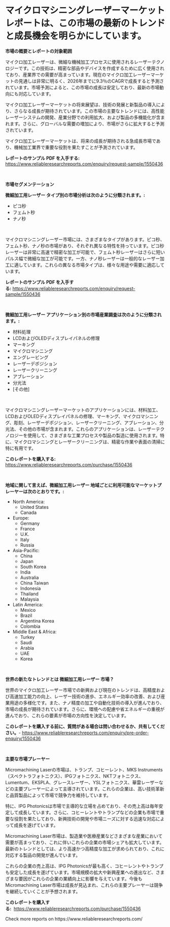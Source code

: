 <p><h1>マイクロマシニングレーザーマーケットレポートは、この市場の最新のトレンドと成長機会を明らかにしています。</h1></p><p><strong>市場の概要とレポートの対象範囲</strong></p>
<p><p>マイクロ加工レーザーは、微細な機械加工プロセスに使用されるレーザーテクノロジーです。この技術は、精密な部品やデバイスを作成するために広く使用されており、産業界での需要が高まっています。現在のマイクロ加工レーザーマーケットの見通しは非常に明るく、2026年までに9.3％のCAGRで成長すると予測されています。市場予測によると、この市場の成長は安定しており、最新の市場動向にも対応しています。</p><p>マイクロ加工レーザーマーケットの将来展望は、技術の発展と新製品の導入により、さらなる成長が期待されています。この市場の主要なトレンドには、高性能レーザーシステムの開発、産業分野での利用拡大、および製品の多機能化が含まれます。さらに、グローバルな需要の増加により、市場がさらに拡大すると予測されています。</p><p>マイクロ加工レーザーマーケットは、将来の成長が期待される急成長市場であり、機械加工業界で重要な役割を果たすことが予測されています。</p></p>
<p><strong>レポートのサンプル PDF を入手する:</strong> <a href="https://www.reliableresearchreports.com/enquiry/request-sample/1550436">https://www.reliableresearchreports.com/enquiry/request-sample/1550436</a></p>
<p>&nbsp;</p>
<p><strong>市場セグメンテーション</strong></p>
<p><strong>微細加工用レーザー タイプ別の市場分析は次のように分類されます。:</strong></p>
<p><ul><li>ピコ秒</li><li>フェムト秒</li><li>ナノ秒</li></ul></p>
<p>&nbsp;</p>
<p><p>マイクロマシニングレーザー市場には、さまざまなタイプがあります。ピコ秒、フェムト秒、ナノ秒の市場があり、それぞれ異なる特性を持っています。ピコ秒レーザーは非常に高速で精密な加工が可能で、フェムト秒レーザーはさらに短いパルス幅で微細な加工が可能です。一方、ナノ秒レーザーは一般的なレーザー加工に適しています。これらの異なる市場タイプは、様々な用途や需要に適応しています。</p></p>
<p><strong>レポートのサンプル PDF を入手する:</strong>&nbsp;<a href="https://www.reliableresearchreports.com/enquiry/request-sample/1550436">https://www.reliableresearchreports.com/enquiry/request-sample/1550436</a></p>
<p>&nbsp;</p>
<p><strong> 微細加工用レーザー アプリケーション別の市場産業調査は次のように分類されます。:</strong></p>
<p><ul><li>材料処理</li><li>LCDおよびOLEDディスプレイパネルの修理</li><li>マーキング</li><li>マイクロマシニング</li><li>エングレービング</li><li>レーザーデポジション</li><li>レーザークリーニング</li><li>アブレーション</li><li>分光法</li><li>[その他]</li></ul></p>
<p>&nbsp;</p>
<p><p>マイクロマシニングレーザーマーケットのアプリケーションには、材料加工、LCDおよびOLEDディスプレイパネルの修理、マーキング、マイクロマシニング、彫刻、レーザーデポジション、レーザークリーニング、アブレーション、分光法、その他の市場が含まれます。これらのアプリケーションは、レーザーテクノロジーを使用して、さまざまな工業プロセスや製品の製造に使用されます。特に、マイクロマシニングとレーザークリーニングは、精密な作業や表面の清掃に特に有用です。</p></p>
<p><strong>このレポートを購入する:</strong>&nbsp; <a href="https://www.reliableresearchreports.com/purchase/1550436">https://www.reliableresearchreports.com/purchase/1550436</a></p>
<p>&nbsp;</p>
<p><strong>地域に関して言えば、微細加工用レーザー 地域ごとに利用可能なマーケットプレーヤーは次のとおりです。:</strong></p>
<p><ul>
    <li>
        North America:
        <ul>
            <li>United States</li>
            <li>Canada</li>
        </ul>
    </li>
    <li>
        Europe:
        <ul>
            <li>Germany</li>
            <li>France</li>
            <li>U.K.</li>
            <li>Italy</li>
            <li>Russia</li>
        </ul>
    </li>
    <li>
        Asia-Pacific:
        <ul>
            <li>China</li>
            <li>Japan</li>
            <li>South Korea</li>
            <li>India</li>
            <li>Australia</li>
            <li>China Taiwan</li>
            <li>Indonesia</li>
            <li>Thailand</li>
            <li>Malaysia</li>
        </ul>
    </li>
    <li>
        Latin America:
        <ul>
            <li>Mexico</li>
            <li>Brazil</li>
            <li>Argentina Korea</li>
            <li>Colombia</li>
        </ul>
    </li>
    <li>
        Middle East & Africa:
        <ul>
            <li>Turkey</li>
            <li>Saudi</li>
            <li>Arabia</li>
            <li>UAE</li>
            <li>Korea</li>
        </ul>
    </li>
    </ul></p>
<p>&nbsp;</p>
<p><strong>世界の新たなトレンドとは 微細加工用レーザー 市場？</strong></p>
<p><p>世界のマイクロ加工レーザー市場での新興および現在のトレンドは、高精度および高速加工能力の向上、レーザー技術の進歩、エネルギー効率の改善、および産業用途の多様化です。また、ナノ精度の加工や自動化技術の導入が進んでおり、市場の成長が期待されています。さらに、環境への配慮や省エネルギーの重視が進んでおり、これらの要素が市場の方向性を決定しています。</p></p>
<p><strong>このレポートを購入する前に、質問がある場合は問い合わせるか、共有してください。</strong>- <a href="https://www.reliableresearchreports.com/enquiry/pre-order-enquiry/1550436">https://www.reliableresearchreports.com/enquiry/pre-order-enquiry/1550436</a></p>
<p>&nbsp;</p>
<p><strong>主要な市場プレーヤー</strong></p>
<p><p>Micromachining Laserの市場は、トランプ、コヒーレント、MKS Instruments（スペクトラフォトニクス）、IPGフォトニクス、NKTフォトニクス、Lumentum、EKSPLA、グレースレーザー、YSLフォトニクス、華雷レーザーなどの主要プレーヤーによって主導されています。これらの企業は、高い技術革新と品質製品によって市場で競争力を維持しています。</p><p>特に、IPG Photonicsは市場で主導的な立場を占めており、その売上高は毎年安定して成長しています。さらに、コヒーレントやトランプなどの企業も市場で重要な役割を果たしており、新興技術の開発や市場ニーズに対する迅速な対応によって成長を遂げています。</p><p>Micromachining Laser市場は、製造業や医療産業などさまざまな産業において需要が高まっており、これに伴いこれらの企業の市場シェアも拡大しています。最新のトレンドとしては、より高速かつ高精度な加工が求められており、これに対応する製品の開発が進んでいます。</p><p>これらの企業の売上高は、IPG Photonicsが最も高く、コヒーレントやトランプも安定した成長を遂げています。市場規模の拡大や新興産業への進出など、さまざまな要因がこれらの企業の業績向上に影響を与えています。今後もMicromachining Laser市場は成長が見込まれ、これらの主要プレーヤーは競争を継続していくことが予想されます。</p></p>
<p><strong>このレポートを購入する:</strong>&nbsp;&nbsp;<a href="https://www.reliableresearchreports.com/purchase/1550436">https://www.reliableresearchreports.com/purchase/1550436</a></p>
<p>Check more reports on https://www.reliableresearchreports.com/</p>